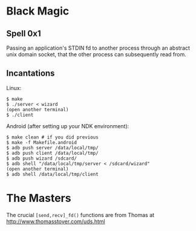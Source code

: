 # Black Magic

## Spell 0x1

Passing an application's STDIN fd to another process through an abstract unix
domain socket, that the other process can subsequently read from.

## Incantations

Linux:

    $ make
    $ ./server < wizard
    (open another terminal)
    $ ./client

Android (after setting up your NDK environment):

    $ make clean # if you did previous
    $ make -f Makefile.android
    $ adb push server /data/local/tmp/
    $ adb push client /data/local/tmp/
    $ adb push wizard /sdcard/
    $ adb shell "/data/local/tmp/server < /sdcard/wizard"
    (open another terminal)
    $ adb shell /data/local/tmp/client

# The Masters

The crucial `[send,recv]_fd()` functions are from Thomas at
http://www.thomasstover.com/uds.html
